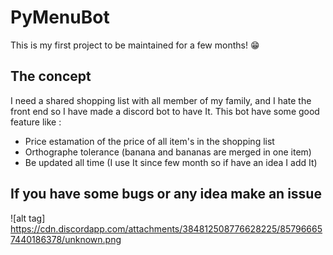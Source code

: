 # PyMenuBot
This is my first project to be maintained for a few months! 😁

## The concept
I need a shared shopping list with all member of my family, and I hate the front end so I have made a discord bot to have It.
This bot have some good feature like :
  * Price estamation of the price of all item's in the shopping list
  * Orthographe tolerance (banana and bananas are merged in one item)
  * Be updated all time (I use It since few month so if have an idea I add It)

## If you have some bugs or any idea make an issue

![alt tag] https://cdn.discordapp.com/attachments/384812508776628225/857966657440186378/unknown.png
